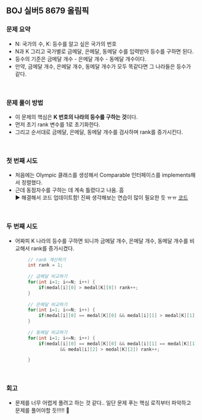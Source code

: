 ## BOJ 실버5 8679 올림픽

### 문제 요약
- N: 국가의 수, K: 등수를 알고 싶은 국가의 번호
- N과 K 그리고 국가별로 금메달, 은메달, 동메달 수를 입력받아 등수를 구하면 된다.
- 등수의 기준은 금메달 개수 - 은메달 개수 - 동메달 개수이다.
- 만약, 금메달 개수, 은메달 개수, 동메달 개수가 모두 똑같다면 그 나라들은 등수가 같다.

<br>

### 문제 풀이 방법
- 이 문제의 핵심은 **K 번호의 나라의 등수를 구하는 것**이다.
- 먼저 초기 rank 변수를 1로 초기화한다.
- 그리고 순서대로 금메달, 은메달, 동메달 개수를 검사하며 rank를 증가시킨다.

<br>

### 첫 번째 시도 
- 처음에는 Olympic 클래스를 생성해서 Comparable 인터페이스를 implements해서 정렬했다.
- 근데 동점자수를 구하는 데 계속 틀렸다고 나옴. 흠  
▶️ 해결해서 코드 업데이트함! 진짜 생각해보는 연습이 많이 필요한 듯 ㅠㅠ [코드](https://github.com/harinplz/Algorithm-Study/blob/main/baekjoon/java/%5B1%5D%EC%8B%A4%EB%B2%84/BOJ_%EC%8B%A4%EB%B2%845_8979_%EC%98%AC%EB%A6%BC%ED%94%BD/BOJ_%EC%8B%A4%EB%B2%845_8679_%EC%98%AC%EB%A6%BC%ED%94%BD_2.java)

<br>

### 두 번째 시도 
- 어짜피 K 나라의 등수를 구하면 되니까 금메달 개수, 은메달 개수, 동메달 개수를 비교해서 rank를 증가시켰다.
``` java
		// rank 계산하기 
		int rank = 1;
		
		// 금메달 비교하기 
		for(int i=1; i<=N; i++) {
			if(medal[i][0] > medal[K][0]) rank++;
		}
		
		// 은메달 비교하기 
		for(int i=1; i<=N; i++) {
			if(medal[i][0] == medal[K][0] && medal[i][1] > medal[K][1]) rank++;
		}
		
		// 동메달 비교하기 
		for(int i=1; i<=N; i++) {
			if(medal[i][0] == medal[K][0] && medal[i][1] == medal[K][1] 
					&& medal[i][2] > medal[K][2]) rank++;

		}
```

<br>

### 회고
- 문제를 너무 어렵게 풀려고 하는 것 같다.. 일단 문제 푸는 핵심 로직부터 파악하고 문제를 풀어야할 듯!!!!! 🥺 
